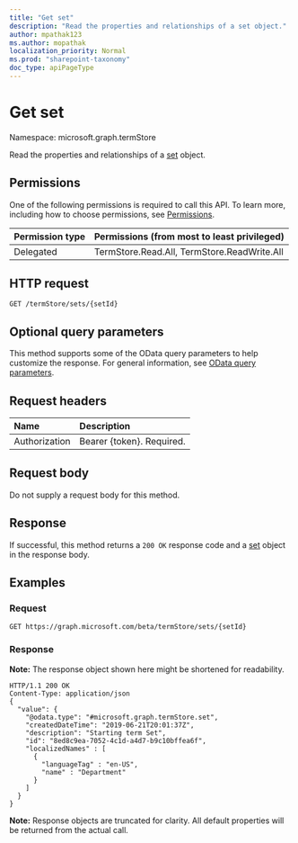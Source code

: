 ```yaml
---
title: "Get set"
description: "Read the properties and relationships of a set object."
author: mpathak123
ms.author: mopathak
localization_priority: Normal
ms.prod: "sharepoint-taxonomy"
doc_type: apiPageType
---
```


# Get set
Namespace: microsoft.graph.termStore

Read the properties and relationships of a [set](../resources/termstore-set.md) object.

## Permissions
One of the following permissions is required to call this API. To learn more, including how to choose permissions, see [Permissions](/concepts/permissions-reference.md).

|Permission type|Permissions (from most to least privileged)|
|:---|:---|
|Delegated | TermStore.Read.All, TermStore.ReadWrite.All |

## HTTP request

<!-- {
  "blockType": "ignored"
}
-->
``` http
GET /termStore/sets/{setId}
```

## Optional query parameters
This method supports some of the OData query parameters to help customize the response. For general information, see [OData query parameters](/graph/query-parameters).

## Request headers
|Name|Description|
|:---|:---|
|Authorization|Bearer {token}. Required.|

## Request body
Do not supply a request body for this method.

## Response

If successful, this method returns a `200 OK` response code and a [set](../resources/termstore-set.md) object in the response body.

## Examples

### Request
<!-- {
  "blockType": "request",
  "name": "get_set"
}
-->
``` http
GET https://graph.microsoft.com/beta/termStore/sets/{setId}
```


### Response
**Note:** The response object shown here might be shortened for readability.
<!-- {
  "blockType": "response",
  "truncated": true,
  "@odata.type": "microsoft.graph.termStore.set"
}
-->
``` http
HTTP/1.1 200 OK
Content-Type: application/json
{
  "value": {
    "@odata.type": "#microsoft.graph.termStore.set",
    "createdDateTime": "2019-06-21T20:01:37Z",  
    "description": "Starting term Set",
    "id": "8ed8c9ea-7052-4c1d-a4d7-b9c10bffea6f",
    "localizedNames" : [
      {
        "languageTag" : "en-US",
        "name" : "Department"
      }
    ]
  }
}
```

**Note:** Response objects are truncated for clarity.
All default properties will be returned from the actual call.

[microsoft.graph.termStore.group]: ../resources/termstore-group.md
[microsoft.graph.termStore.set]: ../resources/termstore-set.md
[microsoft.graph.termStore.store]: ../resources/termstore-store.md

<!--
{
  "type": "#page.annotation",
  "description": "Get termSet entity in termStore",
  "keywords": "term,termStore",
  "section": "documentation",
  "tocPath": "termStore/Get termSet",
  "suppressions": [
  ]
}
-->
